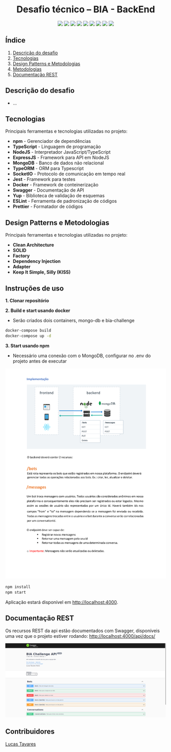 <h1 align="center">
  Desafio técnico – BIA - BackEnd
  <br>
</h1>

<p align="center">
    <a alt="TypeScript">
        <img src="https://img.shields.io/badge/npm-v6+-red.svg" />
    </a>
    <a alt="NodeJs">
        <img src="https://img.shields.io/badge/NodeJs-v12+-greenlight.svg" />
    </a>
    <a alt="TypeScript">
        <img src="https://img.shields.io/badge/TypeScript-v3.9-blue.svg" />
    </a>
    <a alt="Flyway">
        <img src="https://img.shields.io/badge/TypeORM-v0.3-brown.svg">
    </a>
        <a alt="Jest">
        <img src="https://img.shields.io/badge/Jest-brown.svg">
    </a>
    <a alt="Swagger-UI">
        <img src="https://img.shields.io/badge/SwaggerUI-v4-green.svg">
    </a>
    <a alt="MongoDB">
        <img src="https://img.shields.io/badge/MongoDB-v3.7-greendark.svg">
    </a>
    <a alt="ExpressJs">
        <img src="https://img.shields.io/badge/ExpressJs-v4.17-greendark.svg">
    </a>
    <a alt="SocketIO">
        <img src="https://img.shields.io/badge/SocketIO-v4-bluedark.svg" />
    </a>
</p>

## Índice

1. [Descrição do desafio](#Descrição-desafio)
2. [Tecnologias](#Tecnologias)
3. [Design Patterns e Metodologias](#Design-patterns)
4. [Metodologias](#Metodologias)
5. [Documentação REST](#Documentação-REST)

## Descrição do desafio

- ...

## Tecnologias

Principais ferramentas e tecnologias utilizadas no projeto:

- **npm** - Gerenciador de dependências
- **TypeScript** - Linguagem de programação
- **NodeJS** - Interpretador JavaScript/TypeScript
- **ExpressJS** - Framework para API em NodeJS
- **MongoDB** - Banco de dados não relacional
- **TypeORM** - ORM para Typescript
- **SocketIO** - Protocolo de comunicação em tempo real
- **Jest** - Framework para testes
- **Docker** - Framework de conteinerização
- **Swagger** - Documentação de API
- **Yup** - Biblioteca de validação de esquemas
- **ESLint** - Ferramenta de padronização de códigos
- **Prettier** - Formatador de códigos

## Design Patterns e Metodologias

Principais ferramentas e tecnologias utilizadas no projeto:

- **Clean Architecture**
- **SOLID**
- **Factory**
- **Dependency Injection**
- **Adapter**
- **Keep It Simple, Silly (KISS)**

## Instruções de uso

**1. Clonar repositório**

**2. Build e start usando docker**

- Serão criados dois containers, mongo-db e bia-challenge

```bash
docker-compose build
docker-compose up -d
```

**3. Start usando npm**

- Necessário uma conexão com o MongoDB, configurar no .env do projeto antes de executar

<img src="./.github/images/challenge.png" alt="challenge"></a>

```bash
npm install
npm start
```

Aplicação estará disponível em <http://localhost:4000>.

## Documentação REST

Os recursos REST da api estão documentados com Swagger, disponíveis uma vez que o projeto estiver rodando: [http://localhost:4000/api/docs/](http://localhost:4000/api/docs/)

<img src="./.github/images/swagger.png" alt="swagger"></a>

## Contribuidores

[Lucas Tavares](https://www.linkedin.com/in/lucas-tavares-a25323116/)
